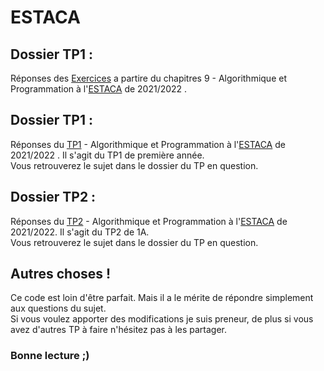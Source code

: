 # ESTACA   

## Dossier TP1 :  
  Réponses des [Exercices](https://github.com/dylanPerinetti/ESTACA/EXERCIES) a partire du chapitres 9 - Algorithmique et Programmation à l'[ESTACA](https://www.estaca.fr/) de 2021/2022 .

## Dossier TP1 :  
  Réponses du [TP1](https://github.com/dylanPerinetti/ESTACA/TP1) - Algorithmique et Programmation à l'[ESTACA](https://www.estaca.fr/) de 2021/2022 .
  Il s'agit du TP1 de première année.  
  Vous retrouverez le sujet dans le dossier du TP en question.  

## Dossier TP2 :  
  Réponses du [TP2](https://github.com/dylanPerinetti/ESTACA/TP2) - Algorithmique et Programmation à l'[ESTACA](https://www.estaca.fr/) de 2021/2022.
  Il s'agit du TP2 de 1A.  
  Vous retrouverez le sujet dans le dossier du TP en question.    
  
  
## Autres choses !
Ce code est loin d'être parfait. Mais il a le mérite de répondre simplement aux questions du sujet.  
Si vous voulez apporter des modifications je suis preneur, de plus si vous avez d'autres TP à faire n'hésitez pas à les partager.

### Bonne lecture ;)
